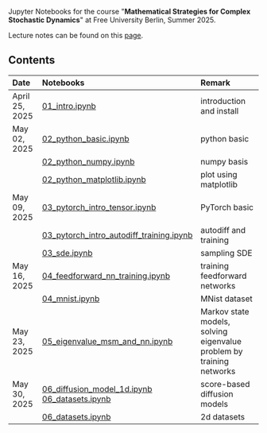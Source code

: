 Jupyter Notebooks for the course "**Mathematical Strategies for Complex Stochastic Dynamics**" at Free University Berlin, Summer 2025.

Lecture notes can be found on this [page](https://weizhang.userpage.fu-berlin.de/teach.html).

## Contents

| Date | Notebooks | Remark |
| :--------------- | :--------------- | :--------------- | 
| April 25, 2025  | [01_intro.ipynb](01_intro.ipynb) | introduction and install |
| May 02, 2025   | [02_python_basic.ipynb](02_python_basic.ipynb) | python basic |
| 		 		 | [02_python_numpy.ipynb](02_python_numpy.ipynb) | numpy basis |
|		 		 | [02_python_matplotlib.ipynb](02_python_matplotlib.ipynb) | plot using matplotlib |
| May 09, 2025   | [03_pytorch_intro_tensor.ipynb](03_pytorch_intro_tensor.ipynb) | PyTorch basic | 
| 		         | [03_pytorch_intro_autodiff_training.ipynb](03_pytorch_intro_autodiff_training.ipynb) | autodiff and training | 
|				 | [03_sde.ipynb](03_sde.ipynb) | sampling SDE |
| May 16, 2025   | [04_feedforward_nn_training.ipynb](04_feedforward_nn_training.ipynb) | training feedforward networks | 
| 		 | 	[04_mnist.ipynb](04_mnist.ipynb) | MNist dataset | 
| May 23, 2025   | [05_eigenvalue_msm_and_nn.ipynb](05_eigenvalue_msm_and_nn.ipynb) | Markov state models, solving eigenvalue problem by training networks | 
| May 30, 2025   | [06_diffusion_model_1d.ipynb](06_diffusion_model_1d.ipynb) <br/> [06_datasets.ipynb](06_datasets.ipynb) | score-based diffusion models |
| 		 | [06_datasets.ipynb](06_datasets.ipynb) | 2d datasets |


